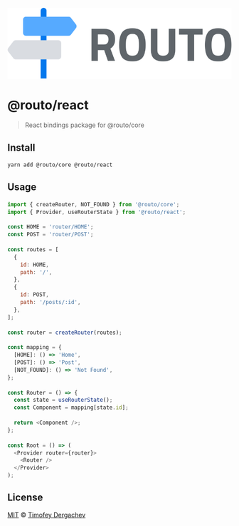 ![routo](/media/logo.svg)

# @routo/react

> React bindings package for @routo/core

## Install

```sh
yarn add @routo/core @routo/react
```

## Usage

```js
import { createRouter, NOT_FOUND } from '@routo/core';
import { Provider, useRouterState } from '@routo/react';

const HOME = 'router/HOME';
const POST = 'router/POST';

const routes = [
  {
    id: HOME,
    path: '/',
  },
  {
    id: POST,
    path: '/posts/:id',
  },
];

const router = createRouter(routes);

const mapping = {
  [HOME]: () => 'Home',
  [POST]: () => 'Post',
  [NOT_FOUND]: () => 'Not Found',
};

const Router = () => {
  const state = useRouterState();
  const Component = mapping[state.id];

  return <Component />;
};

const Root = () => (
  <Provider router={router}>
    <Router />
  </Provider>
);
```

## License

[MIT](LICENSE.md) © [Timofey Dergachev](https://exeto.me)

